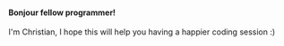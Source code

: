 #### Bonjour fellow programmer! 

I'm Christian, I hope this will help you having a happier coding session :)

<!---

![Less of:](image.jpg)


![More of:](image.jpg)


```mermaid
 
 Test <|-- OtherTest
 
 class Test{
    +String content
    +BigDecimal notMyBankAccount
}

 class OtherTest{
    +String content
    +boolean fun
}
 
```

--->

<!---  - 👀 I’m interested in ...
  - 🌱 I’m currently learning ...
  - 💞️ I’m looking to collaborate on ...
  - 📫 How to reach me ... --->

<!---
ChristianMethot/ChristianMethot is a ✨ special ✨ repository because its `README.md` (this file) appears on your GitHub profile.
You can click the Preview link to take a look at your changes.
--->

